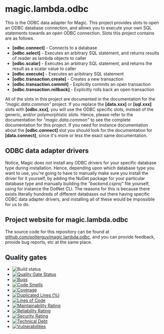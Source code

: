 
# magic.lambda.odbc

This is the ODBC data adapter for Magic. This project provides slots to open an ODBC database
connection, and allows you to execute your own SQL statements towards an open ODBC connection. Slots
this project contains are as follows.

* __[odbc.connect]__ - Connects to a database
* __[odbc.select]__ - Executes an arbitrary SQL statement, and returns results of reader as lambda objects to caller
* __[odbc.scalar]__ - Executes an arbitrary SQL statement, and returns the result as a scalar value to caller
* __[odbc.execute]__ - Executes an aribitrary SQL statement
* __[odbc.transaction.create]__ - Creates a new transaction
* __[odbc.transaction.commit]__ - Explicitly commits an open transaction
* __[odbc.transaction.rollback]__ - Explicitly rolls back an open transaction

All of the slots in this project are documented in the documentation for the _"magic.data.common"_ project.
If you replace the **[data.xxx]** or **[sql.xxx]** slots with **[odbc.xxx]**, you will use the ODBC specific
slots, instead of the generic, and/or polymorphistic slots.
Hence, please refer to the documentation for _"magic.data.common"_ to see the complete documentation for this
project. If you need for instance documentation about the **[odbc.connect]** slot you should look for the
documentation for **[data.connect]**, since it's more or less the exact same documentation.

## ODBC data adapter drivers

Notice, Magic does _not_ install any ODBC drivers for your specific database type during installation. Hence,
depending upon which database type you want to use, you're going to have to manually make sure you install
the driver for it yourself, by adding the NuGet package for your particular database type and manually building
the _"backend.csproj"_ file yourself, using for instance the DotNet CLI. The reasons for this is because there
exists literally hundreds of different databases out there having specific ODBC data adapter drivers, and
installing all of these would be impossible for us to do.

## Project website for magic.lambda.odbc

The source code for this repository can be found at [github.com/polterguy/magic.lambda.odbc](https://github.com/polterguy/magic.lambda.odbc), and you can provide feedback, provide bug reports, etc at the same place.

## Quality gates

- ![Build status](https://github.com/polterguy/magic.lambda.odbc/actions/workflows/build.yaml/badge.svg)
- [![Quality Gate Status](https://sonarcloud.io/api/project_badges/measure?project=polterguy_magic.lambda.odbc&metric=alert_status)](https://sonarcloud.io/dashboard?id=polterguy_magic.lambda.odbc)
- [![Bugs](https://sonarcloud.io/api/project_badges/measure?project=polterguy_magic.lambda.odbc&metric=bugs)](https://sonarcloud.io/dashboard?id=polterguy_magic.lambda.odbc)
- [![Code Smells](https://sonarcloud.io/api/project_badges/measure?project=polterguy_magic.lambda.odbc&metric=code_smells)](https://sonarcloud.io/dashboard?id=polterguy_magic.lambda.odbc)
- [![Coverage](https://sonarcloud.io/api/project_badges/measure?project=polterguy_magic.lambda.odbc&metric=coverage)](https://sonarcloud.io/dashboard?id=polterguy_magic.lambda.odbc)
- [![Duplicated Lines (%)](https://sonarcloud.io/api/project_badges/measure?project=polterguy_magic.lambda.odbc&metric=duplicated_lines_density)](https://sonarcloud.io/dashboard?id=polterguy_magic.lambda.odbc)
- [![Lines of Code](https://sonarcloud.io/api/project_badges/measure?project=polterguy_magic.lambda.odbc&metric=ncloc)](https://sonarcloud.io/dashboard?id=polterguy_magic.lambda.odbc)
- [![Maintainability Rating](https://sonarcloud.io/api/project_badges/measure?project=polterguy_magic.lambda.odbc&metric=sqale_rating)](https://sonarcloud.io/dashboard?id=polterguy_magic.lambda.odbc)
- [![Reliability Rating](https://sonarcloud.io/api/project_badges/measure?project=polterguy_magic.lambda.odbc&metric=reliability_rating)](https://sonarcloud.io/dashboard?id=polterguy_magic.lambda.odbc)
- [![Security Rating](https://sonarcloud.io/api/project_badges/measure?project=polterguy_magic.lambda.odbc&metric=security_rating)](https://sonarcloud.io/dashboard?id=polterguy_magic.lambda.odbc)
- [![Technical Debt](https://sonarcloud.io/api/project_badges/measure?project=polterguy_magic.lambda.odbc&metric=sqale_index)](https://sonarcloud.io/dashboard?id=polterguy_magic.lambda.odbc)
- [![Vulnerabilities](https://sonarcloud.io/api/project_badges/measure?project=polterguy_magic.lambda.odbc&metric=vulnerabilities)](https://sonarcloud.io/dashboard?id=polterguy_magic.lambda.odbc)
